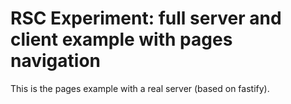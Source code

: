 # RSC Experiment: full server and client example with pages navigation

This is the pages example with a real server (based on fastify).
